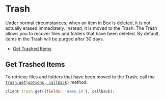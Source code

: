 Trash
=====

Under normal circumstances, when an item in Box is deleted, it is not actually
erased immediately.  Instead, it is moved to the Trash.  The Trash allows you to
recover files and folders that have been deleted. By default, items in the Trash
will be purged after 30 days.

* [Get Trashed Items](#get-trashed-items)

Get Trashed Items
-----------------

To retrieve files and folders that have been moved to the Trash, call the
[`trash.get(options, callback)`](http://opensource.box.com/box-node-sdk/Trash.html#get)
method.

```js
client.trash.get({fields: 'name,id'}, callback);
```
